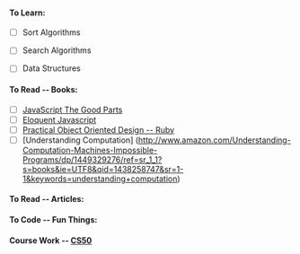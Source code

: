 #### To Learn:
  - [ ] Sort Algorithms
  - [ ] Search Algorithms
  - [ ] Data Structures


#### To Read -- Books: 
  - [ ] [JavaScript The Good Parts](http://www.amazon.ca/JavaScript-Good-Parts-Douglas-Crockford/dp/0596517742/ref=sr_1_1?ie=UTF8&qid=1440101494&sr=8-1&keywords=javascript+the+good+parts)
  - [ ] [Eloquent Javascript](http://www.amazon.ca/Eloquent-JavaScript-Modern-Introduction-Programming/dp/1593272820)
  - [ ] [Practical Object Oriented Design -- Ruby](http://www.amazon.com/Practical-Object-Oriented-Design-Ruby-Addison-Wesley/dp/0321721330)
  - [ ] [Understanding Computation] (http://www.amazon.com/Understanding-Computation-Machines-Impossible-Programs/dp/1449329276/ref=sr_1_1?s=books&ie=UTF8&qid=1438258747&sr=1-1&keywords=understanding+computation)

#### To Read -- Articles:

#### To Code -- Fun Things:

#### Course Work -- [CS50](https://courses.edx.org/courses/HarvardX/CS50x3/2015/info)
